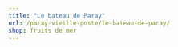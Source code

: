 ```yaml
---
title: "Le bateau de Paray"
url: /paray-vieille-poste/le-bateau-de-paray/
shop: fruits de mer
---
```

